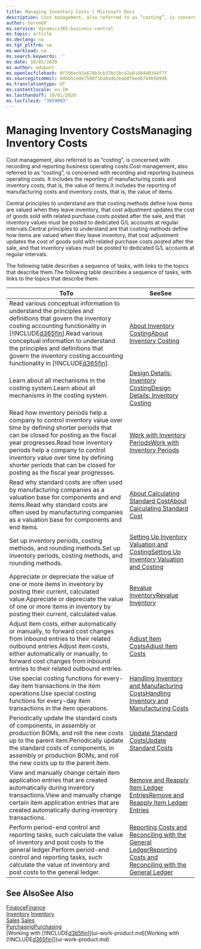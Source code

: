 ```yaml
---
title: Managing Inventory Costs | Microsoft Docs
description: Cost management, also referred to as “costing”, is concerned with recording and reporting business operating costs. It includes the reporting of manufacturing costs and inventory costs, that is, the value of items.
author: SorenGP
ms.service: dynamics365-business-central
ms.topic: article
ms.devlang: na
ms.tgt_pltfrm: na
ms.workload: na
ms.search.keywords: ''
ms.date: 10/01/2020
ms.author: edupont
ms.openlocfilehash: 0f356ec93a678b3cb370c5bc42a91d8440344f7f
ms.sourcegitcommit: ddbb5cede750df1baba4b3eab8fbed6744b5b9d6
ms.translationtype: HT
ms.contentlocale: en-IN
ms.lasthandoff: 10/01/2020
ms.locfileid: "3959993"
---
```

# <a name="managing-inventory-costs"></a><span data-ttu-id="3474f-104">Managing Inventory Costs</span><span class="sxs-lookup"><span data-stu-id="3474f-104">Managing Inventory Costs</span></span>
<span data-ttu-id="3474f-105">Cost management, also referred to as “costing”, is concerned with recording and reporting business operating costs.</span><span class="sxs-lookup"><span data-stu-id="3474f-105">Cost management, also referred to as “costing”, is concerned with recording and reporting business operating costs.</span></span> <span data-ttu-id="3474f-106">It includes the reporting of manufacturing costs and inventory costs, that is, the value of items.</span><span class="sxs-lookup"><span data-stu-id="3474f-106">It includes the reporting of manufacturing costs and inventory costs, that is, the value of items.</span></span>   

<span data-ttu-id="3474f-107">Central principles to understand are that costing methods define how items are valued when they leave inventory, that cost adjustment updates the cost of goods sold with related purchase costs posted after the sale, and that inventory values must be posted to dedicated G/L accounts at regular intervals.</span><span class="sxs-lookup"><span data-stu-id="3474f-107">Central principles to understand are that costing methods define how items are valued when they leave inventory, that cost adjustment updates the cost of goods sold with related purchase costs posted after the sale, and that inventory values must be posted to dedicated G/L accounts at regular intervals.</span></span>

<span data-ttu-id="3474f-108">The following table describes a sequence of tasks, with links to the topics that describe them.</span><span class="sxs-lookup"><span data-stu-id="3474f-108">The following table describes a sequence of tasks, with links to the topics that describe them.</span></span>

|<span data-ttu-id="3474f-109">**To**</span><span class="sxs-lookup"><span data-stu-id="3474f-109">**To**</span></span>|<span data-ttu-id="3474f-110">**See**</span><span class="sxs-lookup"><span data-stu-id="3474f-110">**See**</span></span>|  
|------------|-------------|  
|<span data-ttu-id="3474f-111">Read various conceptual information to understand the principles and definitions that govern the inventory costing accounting functionality in [!INCLUDE[d365fin](includes/d365fin_md.md)].</span><span class="sxs-lookup"><span data-stu-id="3474f-111">Read various conceptual information to understand the principles and definitions that govern the inventory costing accounting functionality in [!INCLUDE[d365fin](includes/d365fin_md.md)].</span></span>|[<span data-ttu-id="3474f-112">About Inventory Costing</span><span class="sxs-lookup"><span data-stu-id="3474f-112">About Inventory Costing</span></span>](finance-learn-about-costing.md)|  
|<span data-ttu-id="3474f-113">Learn about all mechanisms in the costing system.</span><span class="sxs-lookup"><span data-stu-id="3474f-113">Learn about all mechanisms in the costing system.</span></span>|[<span data-ttu-id="3474f-114">Design Details: Inventory Costing</span><span class="sxs-lookup"><span data-stu-id="3474f-114">Design Details: Inventory Costing</span></span>](design-details-inventory-costing.md)|
|<span data-ttu-id="3474f-115">Read how inventory periods help a company to control inventory value over time by defining shorter periods that can be closed for posting as the fiscal year progresses.</span><span class="sxs-lookup"><span data-stu-id="3474f-115">Read how inventory periods help a company to control inventory value over time by defining shorter periods that can be closed for posting as the fiscal year progresses.</span></span>|[<span data-ttu-id="3474f-116">Work with Inventory Periods</span><span class="sxs-lookup"><span data-stu-id="3474f-116">Work with Inventory Periods</span></span>](finance-how-to-work-with-inventory-periods.md)|
|<span data-ttu-id="3474f-117">Read why standard costs are often used by manufacturing companies as a valuation base for components and end items.</span><span class="sxs-lookup"><span data-stu-id="3474f-117">Read why standard costs are often used by manufacturing companies as a valuation base for components and end items.</span></span>|[<span data-ttu-id="3474f-118">About Calculating Standard Cost</span><span class="sxs-lookup"><span data-stu-id="3474f-118">About Calculating Standard Cost</span></span>](finance-about-calculating-standard-cost.md)|
|<span data-ttu-id="3474f-119">Set up inventory periods, costing methods, and rounding methods.</span><span class="sxs-lookup"><span data-stu-id="3474f-119">Set up inventory periods, costing methods, and rounding methods.</span></span>|[<span data-ttu-id="3474f-120">Setting Up Inventory Valuation and Costing</span><span class="sxs-lookup"><span data-stu-id="3474f-120">Setting Up Inventory Valuation and Costing</span></span>](finance-set-up-inventory-valuation-and-costing.md)|
|<span data-ttu-id="3474f-121">Appreciate or depreciate the value of one or more items in inventory by posting their current, calculated value.</span><span class="sxs-lookup"><span data-stu-id="3474f-121">Appreciate or depreciate the value of one or more items in inventory by posting their current, calculated value.</span></span>|[<span data-ttu-id="3474f-122">Revalue Inventory</span><span class="sxs-lookup"><span data-stu-id="3474f-122">Revalue Inventory</span></span>](inventory-how-revalue-inventory.md)|
|<span data-ttu-id="3474f-123">Adjust item costs, either automatically or manually, to forward cost changes from inbound entries to their related outbound entries.</span><span class="sxs-lookup"><span data-stu-id="3474f-123">Adjust item costs, either automatically or manually, to forward cost changes from inbound entries to their related outbound entries.</span></span>|[<span data-ttu-id="3474f-124">Adjust Item Costs</span><span class="sxs-lookup"><span data-stu-id="3474f-124">Adjust Item Costs</span></span>](inventory-how-adjust-item-costs.md)|
|<span data-ttu-id="3474f-125">Use special costing functions for every-day item transactions in the item operations.</span><span class="sxs-lookup"><span data-stu-id="3474f-125">Use special costing functions for every-day item transactions in the item operations.</span></span>|[<span data-ttu-id="3474f-126">Handling Inventory and Manufacturing Costs</span><span class="sxs-lookup"><span data-stu-id="3474f-126">Handling Inventory and Manufacturing Costs</span></span>](finance-handle-inventory-and-manufacturing-costs.md)|  
|<span data-ttu-id="3474f-127">Periodically update the standard costs of components, in assembly or production BOMs, and roll the new costs up to the parent item.</span><span class="sxs-lookup"><span data-stu-id="3474f-127">Periodically update the standard costs of components, in assembly or production BOMs, and roll the new costs up to the parent item.</span></span>|[<span data-ttu-id="3474f-128">Update Standard Costs</span><span class="sxs-lookup"><span data-stu-id="3474f-128">Update Standard Costs</span></span>](finance-how-to-update-standard-costs.md)|
|<span data-ttu-id="3474f-129">View and manually change certain item application entries that are created automatically during inventory transactions.</span><span class="sxs-lookup"><span data-stu-id="3474f-129">View and manually change certain item application entries that are created automatically during inventory transactions.</span></span>|[<span data-ttu-id="3474f-130">Remove and Reapply Item Ledger Entries</span><span class="sxs-lookup"><span data-stu-id="3474f-130">Remove and Reapply Item Ledger Entries</span></span>](finance-how-to-remove-and-reapply-item-entries.md)|
|<span data-ttu-id="3474f-131">Perform period-end control and reporting tasks, such calculate the value of inventory and post costs to the general ledger.</span><span class="sxs-lookup"><span data-stu-id="3474f-131">Perform period-end control and reporting tasks, such calculate the value of inventory and post costs to the general ledger.</span></span>|[<span data-ttu-id="3474f-132">Reporting Costs and Reconciling with the General Ledger</span><span class="sxs-lookup"><span data-stu-id="3474f-132">Reporting Costs and Reconciling with the General Ledger</span></span>](finance-report-costs-and-reconcile-with-the-general-ledger.md)|

## <a name="see-also"></a><span data-ttu-id="3474f-133">See Also</span><span class="sxs-lookup"><span data-stu-id="3474f-133">See Also</span></span>  
 [<span data-ttu-id="3474f-134">Finance</span><span class="sxs-lookup"><span data-stu-id="3474f-134">Finance</span></span>](finance.md)  
 <span data-ttu-id="3474f-135">[Inventory](inventory-manage-inventory.md) </span><span class="sxs-lookup"><span data-stu-id="3474f-135">[Inventory](inventory-manage-inventory.md) </span></span>  
 <span data-ttu-id="3474f-136">[Sales](sales-manage-sales.md) </span><span class="sxs-lookup"><span data-stu-id="3474f-136">[Sales](sales-manage-sales.md) </span></span>  
 [<span data-ttu-id="3474f-137">Purchasing</span><span class="sxs-lookup"><span data-stu-id="3474f-137">Purchasing</span></span>](purchasing-manage-purchasing.md)  
 <span data-ttu-id="3474f-138">[Working with [!INCLUDE[d365fin](includes/d365fin_md.md)]](ui-work-product.md)</span><span class="sxs-lookup"><span data-stu-id="3474f-138">[Working with [!INCLUDE[d365fin](includes/d365fin_md.md)]](ui-work-product.md)</span></span>
